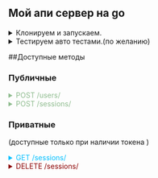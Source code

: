 <h2>Мой апи сервер на go</h2>

<details>
  <summary>Клонируем и запускаем.</summary>

1. git clone https://github.com/darow/some-go-api

   ####В Postgresql
2. CREATE DATABASE some_go_api_db;
3. Создаем таблицы. Запускаем в query editor скрипты из [migrations/20220329105241_create_users.up.sql](migrations/20220329105241_create_users.up.sql)

   ####Для подключения к Postgresql
4. меняем файл конфигурации [config/apiserver.json](config/apiserver.json)<br><br>
   Пример содержания файла config/apiserver.json 

```json
   {
      "log_level": "debug", 
      "bind_addr": ":8080",
      "psql_info": "host=localhost port=5432 user=postgres password=1 dbname=some_go_api_db sslmode=disable"
   }
```

   ###Собираем бинарный файл и запускаем сервер

   ###linux
   запускаем команду
   ```bash
        make
   ```
   makefile должен все сделать сам.

   ###windows
   ```bash
     go build ./cmd/apiserver
     ./apiserver
   ```
</details>

<details>
  <summary>Тестируем авто тестами.(по желанию)</summary>

1. CREATE DATABASE some_go_api_db_test;
2. [migrations/20220329105241_create_users.up.sql](migrations/20220329105241_create_users.up.sql)
3. Из корня проекта.
```bash
   go test ./..
```
</details>

##Доступные методы

<h3>Публичные</h3>

<details>
  <summary style="color: darkseagreen;">POST /users/</summary>
   
###Создание пользователя
#####request example

   ```bash
      curl -X POST -H "Content-Type: application/json" -d '{"login": "username", "password":  "password"}' http://localhost:8080/users
   ```

#####response example
```json
   {
      "ID":4,
      "Login":"username",
      "Password":"",
      "EncryptedPassword":""
   }
```   
</details>

<details>
  <summary style="color: darkseagreen;">POST /sessions/</summary>

###Создание сессии (аутентификация)
#####request example

   ```bash
      curl -X POST -H "Content-Type: application/json" -d '{"login": "username", "password": "password"}' http://localhost:8080/sessions
   ```

#####response example
```json
  {
    "token":"4851981740776d386fbf7e19e60eff28"
  }

```   
</details>

<h3>Приватные</h3>
<p>(доступные только при наличии токена )</p>

<details>
  <summary style="color: deepskyblue;">GET /sessions/</summary>

###Получение списка аутентификации
#####request example

   ```bash
      curl -X GET -H "Content-Type: application/json" -H "X-Token: 4851981740776d386fbf7e19e60eff28" http://localhost:8080/private/sessions
   ```

#####response example
<p>TODO: Изменить формат response</p>

```json
   [
      {
       "Timestamp":"2022-04-18T21:55:36.882083+03:00",
       "UserID":0,
       "Event":0
      },
      {
         "Timestamp":"2022-04-18T21:55:37.412124+03:00",
         "UserID":0,
         "Event":0
      }
   ]
```   
</details>

<details>
  <summary style="color: darkred;">DELETE /sessions/</summary>

###Получение списка аутентификации
#####request example

   ```bash
      curl -X DELETE -H "Content-Type: application/json" -H "X-Token: 4851981740776d386fbf7e19e60eff28" http://localhost:8080/private/sessions
   ```

#####response example

```json
   {
      "result":"all history deleted"
   }

```   
</details>


